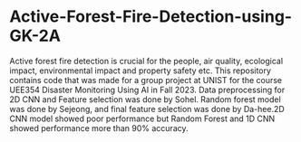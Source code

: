 # Active-Forest-Fire-Detection-using-GK-2A
Active forest fire detection is crucial for the people, air quality, ecological impact, environmental impact and property safety etc. This repository contains code that was made for a group project at UNIST for the course UEE354 Disaster Monitoring Using AI in Fall 2023. Data preprocessing for 2D CNN and Feature selection was done by Sohel. Random forest model was done by Sejeong, and final feature selection was done by Da-hee.2D CNN model showed poor performance but Random Forest and 1D CNN showed performance more than 90% accuracy.
